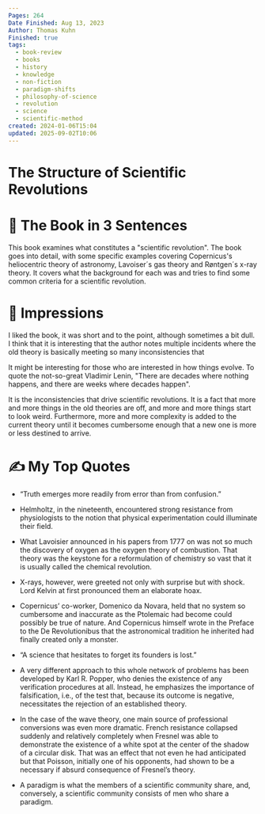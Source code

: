 ```yaml
---
Pages: 264
Date Finished: Aug 13, 2023
Author: Thomas Kuhn
Finished: true
tags:
  - book-review
  - books
  - history
  - knowledge
  - non-fiction
  - paradigm-shifts
  - philosophy-of-science
  - revolution
  - science
  - scientific-method
created: 2024-01-06T15:04
updated: 2025-09-02T10:06
---
```

# The Structure of Scientific Revolutions



# 🚀 The Book in 3 Sentences
This book examines what constitutes a "scientific revolution". The book goes into detail, with some specific examples covering Copernicus's heliocentric theory of astronomy, Lavoiser´s gas theory and Røntgen´s x-ray theory.  It covers what the background for each was and tries to find some common criteria for a scientific revolution. 

# 🎨 Impressions
I liked the book, it was short and to the point, although sometimes a bit dull. 
I think that it is interesting that the author notes multiple incidents where the old theory is basically meeting so many inconsistencies that 

It might be interesting for those who are interested in how things evolve. To quote the not-so-great Vladimir Lenin, "There are decades where nothing happens, and there are weeks where decades happen". 

It is the inconsistencies that drive scientific revolutions. It is a fact that more and more things in the old theories are off, and more and more things start to look weird. Furthermore, more and more complexity is added to the current theory until it becomes cumbersome enough that a new one is more or less destined to arrive. 

# ✍️ My Top  Quotes

- “Truth emerges more readily from error than from confusion.”
 
- Helmholtz, in the nineteenth, encountered strong resistance from physiologists to the notion that physical experimentation could illuminate their field.
 
- What Lavoisier announced in his papers from 1777 on was not so much the discovery of oxygen as the oxygen theory of combustion. That theory was the keystone for a reformulation of chemistry so vast that it is usually called the chemical revolution.
 
- X-rays, however, were greeted not only with surprise but with shock. Lord Kelvin at first pronounced them an elaborate hoax.
 
- Copernicus’ co-worker, Domenico da Novara, held that no system so cumbersome and inaccurate as the Ptolemaic had become could possibly be true of nature. And Copernicus himself wrote in the Preface to the De Revolutionibus that the astronomical tradition he inherited had finally created only a monster.
 
- “A science that hesitates to forget its founders is lost.”
 
- A very different approach to this whole network of problems has been developed by Karl R. Popper, who denies the existence of any verification procedures at all. Instead, he emphasizes the importance of falsification, i.e., of the test that, because its outcome is negative, necessitates the rejection of an established theory.
 
- In the case of the wave theory, one main source of professional conversions was even more dramatic. French resistance collapsed suddenly and relatively completely when Fresnel was able to demonstrate the existence of a white spot at the center of the shadow of a circular disk. That was an effect that not even he had anticipated but that Poisson, initially one of his opponents, had shown to be a necessary if absurd consequence of Fresnel’s theory.
 
- A paradigm is what the members of a scientific community share, and, conversely, a scientific community consists of men who share a paradigm.
 
